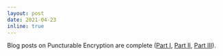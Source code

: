 ```yaml
---
layout: post
date: 2021-04-23
inline: true
---
```


Blog posts on Puncturable Encryption are complete (<a href="https://profet.at/blog/pe_part1/" target="_blank" rel="noopener">Part I</a>, <a href="https://profet.at/blog/pe_part2/" target="_blank" rel="noopener">Part II</a>, <a href="https://profet.at/blog/pe_part3/" target="_blank" rel="noopener">Part III</a>).